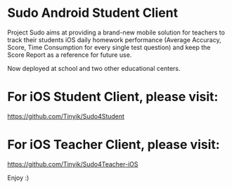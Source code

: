 # Sudo Android Student Client

 Project Sudo aims at providing a brand-new mobile solution for teachers to track their students iOS daily homework performance (Average Accuracy, Score, Time Consumption for every single test question) and keep the Score Report as a reference for future use.

Now deployed at school and two other educational centers.

# For iOS Student Client, please visit:
https://github.com/Tinyik/Sudo4Student

# For iOS Teacher Client, please visit:
https://github.com/Tinyik/Sudo4Teacher-iOS


Enjoy :)
